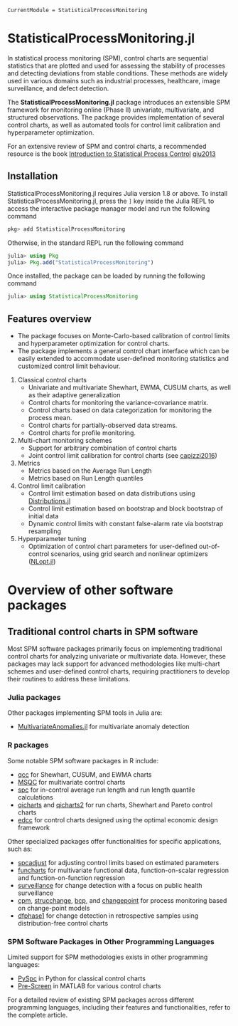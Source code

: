 ```@meta
CurrentModule = StatisticalProcessMonitoring
```

# StatisticalProcessMonitoring.jl


In statistical process monitoring (SPM), control charts are sequential statistics that are plotted and used for assessing the stability of processes and detecting deviations from stable conditions. These methods are widely used in various domains such as industrial processes, healthcare, image surveillance, and defect detection.

The **StatisticalProcessMonitoring.jl** package introduces an extensible SPM framework for monitoring online (Phase II) univariate, multivariate, and structured observations.
The package provides implementation of several control charts, as well as automated tools for control limit calibration and hyperparameter optimization.

For an extensive review of SPM and control charts, a recommended resource is the book [Introduction to Statistical Process Control](https://www.taylorfrancis.com/books/mono/10.1201/b15016/introduction-statistical-process-control-peihua-qiu) [qiu2013](@citep)

## Installation
StatisticalProcessMonitoring.jl requires Julia version 1.8 or above. To install StatisticalProcessMonitoring.jl, press the `]` key inside the Julia REPL to access the interactive package manager model and run the following command
```julia
pkg> add StatisticalProcessMonitoring
```

Otherwise, in the standard REPL run the following command

```julia
julia> using Pkg
julia> Pkg.add("StatisticalProcessMonitoring")
```

Once installed, the package can be loaded by running the following command

```julia
julia> using StatisticalProcessMonitoring
```

## Features overview

- The package focuses on Monte-Carlo-based calibration of control limits and hyperparameter optimization for control charts.
- The package implements a general control chart interface which can be easily extended to accommodate user-defined monitoring statistics and customized control limit behaviour.
    
1. Classical control charts
    * Univariate and multivariate Shewhart, EWMA, CUSUM charts, as well as their adaptive generalization
    * Control charts for monitoring the variance-covariance matrix.
    * Control charts based on data categorization for monitoring the process mean.
    * Control charts for partially-observed data streams.
    * Control charts for profile monitoring.
2. Multi-chart monitoring schemes
    * Support for arbitrary combination of control charts
    * Joint control limit calibration for control charts (see [capizzi2016](@tcite))
3. Metrics
    * Metrics based on the Average Run Length
    * Metrics based on Run Length quantiles
4. Control limit calibration
    * Control limit estimation based on data distributions using [Distributions.jl](https://juliastats.org/Distributions.jl/stable/starting/)
    * Control limit estimation based on bootstrap and block bootstrap of initial data
    * Dynamic control limits with constant false-alarm rate via bootstrap resampling
5. Hyperparameter tuning
    * Optimization of control chart parameters for user-defined out-of-control scenarios, using grid search and nonlinear optimizers ([NLopt.jl](https://github.com/JuliaOpt/NLopt.jl))


# Overview of other software packages 

## Traditional control charts in SPM software

Most SPM software packages primarily focus on implementing traditional control charts for analyzing univariate or multivariate data. However, these packages may lack support for advanced methodologies like multi-chart schemes and user-defined control charts, requiring practitioners to develop their routines to address these limitations.

### Julia packages
Other packages implementing SPM tools in Julia are:

- [MultivariateAnomalies.jl](https://github.com/milanflach/MultivariateAnomalies.jl) for multivariate anomaly detection

### R packages

Some notable SPM software packages in R include:
- [qcc](https://luca-scr.github.io/qcc/) for Shewhart, CUSUM, and EWMA charts
- [MSQC](https://rdrr.io/cran/MSQC/) for multivariate control charts
- [spc](https://cran.r-project.org/web/packages/spc/index.html) for in-control average run length and run length quantile calculations
- [qicharts](https://cran.r-project.org/web/packages/qicharts/index.html) and [qicharts2](https://cran.r-project.org/web/packages/qicharts2/index.html) for run charts, Shewhart and Pareto control charts
- [edcc](https://rdrr.io/cran/edcc/) for control charts designed using the optimal economic design framework

Other specialized packages offer functionalities for specific applications, such as:
- [spcadjust](https://cran.r-project.org/web/packages/spcadjust/index.html) for adjusting control limits based on estimated parameters
- [funcharts](https://cran.r-project.org/web/packages/funcharts/index.html) for multivariate functional data, function-on-scalar regression and function-on-function regression
- [surveillance](https://cran.r-project.org/web/packages/surveillance/index.html) for change detection with a focus on public health surveillance
- [cpm](https://cran.r-project.org/web/packages/cpm/index.html), [strucchange](https://cran.r-project.org/web/packages/strucchange/index.html), [bcp](https://www.jstatsoft.org/article/view/v023i03), and [changepoint](https://cran.r-project.org/web/packages/changepoint/index.html) for process monitoring based on change-point models
- [dfphase1](https://cran.r-project.org/web/packages/dfphase1/index.html) for change detection in retrospective samples using distribution-free control charts

### SPM Software Packages in Other Programming Languages

Limited support for SPM methodologies exists in other programming languages:
- [PySpc](https://pypi.org/project/pyspc/) in Python for classical control charts
- [Pre-Screen](https://www.cpact.com/About/Software/PreScreen) in MATLAB for various control charts

For a detailed review of existing SPM packages across different programming languages, including their features and functionalities, refer to the complete article.


